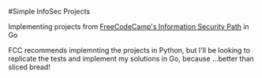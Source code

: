#Simple InfoSec Projects


Implementing projects from [FreeCodeCamp's Information Security Path](https://www.freecodecamp.org/learn/information-security#information-security-projects) in Go

FCC recommends implemnting the projects in Python, but I'll be looking to replicate the tests and implement my solutions in Go, because ...better than sliced bread! 
